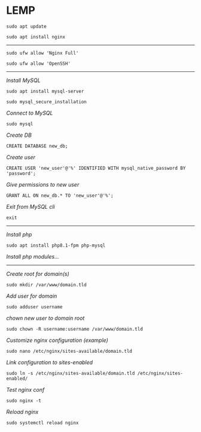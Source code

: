 # LEMP

```
sudo apt update
```
```
sudo apt install nginx
```

---

```
sudo ufw allow 'Nginx Full'
```
```
sudo ufw allow 'OpenSSH'
```

---

*Install MySQL*
```
sudo apt install mysql-server
```
```
sudo mysql_secure_installation
```

*Connect to MySQL*
```
sudo mysql
```

*Create DB*
```
CREATE DATABASE new_db;
```

*Create user*
```
CREATE USER 'new_user'@'%' IDENTIFIED WITH mysql_native_password BY 'password';
```

*Give permissions to new user*
```
GRANT ALL ON new_db.* TO 'new_user'@'%';
```

*Exit from MySQL cli*

```
exit
```

---

*Install php*
```
sudo apt install php8.1-fpm php-mysql
```

*Install php modules...*

---

*Create root for domain(s)*
```
sudo mkdir /var/www/domain.tld
```

*Add user for domain*
```
sudo adduser username
```

*chown new user to domain root*
```
sudo chown -R username:username /var/www/domain.tld
```

*Customize nginx configuration (example)*
```
sudo nano /etc/nginx/sites-available/domain.tld
```

*Link configuration to sites-enabled*
```
sudo ln -s /etc/nginx/sites-available/domain.tld /etc/nginx/sites-enabled/
```

*Test nginx conf*
```
sudo nginx -t
```

*Reload nginx*
```
sudo systemctl reload nginx
```

